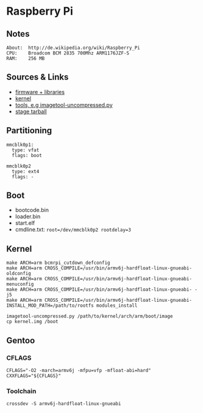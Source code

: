# Raspberry Pi

## Notes

    About:	http://de.wikipedia.org/wiki/Raspberry_Pi
    CPU:	Broadcom BCM 2835 700Mhz ARM1176JZF-S
    RAM:	256 MB

## Sources & Links

- [firmware + libraries](https://github.com/raspberrypi/firmware)
- [kernel](https://github.com/raspberrypi/linux)
- [tools, e.g imagetool-uncompressed.py](https://github.com/raspberrypi/tools)
- [stage tarball](http://distfiles.gentoo.org/releases/arm/autobuilds/current-stage3-armv6j_hardfp)

## Partitioning

    mmcblk0p1:
      type: vfat	
      flags: boot

    mmcblk0p2 
      type: ext4
      flags: -

## Boot

- bootcode.bin
- loader.bin
- start.elf
- cmdline.txt: `root=/dev/mmcblk0p2 rootdelay=3`

## Kernel

    make ARCH=arm bcmrpi_cutdown_defconfig 
    make ARCH=arm CROSS_COMPILE=/usr/bin/armv6j-hardfloat-linux-gnueabi- oldconfig
    make ARCH=arm CROSS_COMPILE=/usr/bin/armv6j-hardfloat-linux-gnueabi- menuconfig
    make ARCH=arm CROSS_COMPILE=/usr/bin/armv6j-hardfloat-linux-gnueabi- -j5
    make ARCH=arm CROSS_COMPILE=/usr/bin/armv6j-hardfloat-linux-gnueabi- INSTALL_MOD_PATH=/path/to/rootfs modules_install

    imagetool-uncompressed.py /path/to/kernel/arch/arm/boot/image 
    cp kernel.img /boot

## Gentoo
### CFLAGS

    CFLAGS="-O2 -march=armv6j -mfpu=vfp -mfloat-abi=hard"
    CXXFLAGS="${CFLAGS}"

### Toolchain

    crossdev -S armv6j-hardfloat-linux-gnueabi
